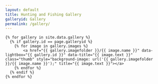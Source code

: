 ```yaml
---
layout: default
title: Hunting and Fishing Gallery
galleryid: Gallery
permalink: /gallery/
---
```

<div class="gallery">

	{% for gallery in site.data.gallery %}
	  {% if gallery.id == page.galleryid %}
	    {% for image in gallery.images %}
			<a href="{{ gallery.imagefolder }}/{{ image.name }}" data-lightbox="{{ gallery.id }}" data-title="{{ image.text }}" class="thumb" style="background-image: url('{{ gallery.imagefolder }}/{{ image.name }}');" title="{{ image.text }}"></a>
	    {% endfor %}
	  {% endif %}
	{% endfor %}

</div>